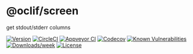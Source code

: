 @oclif/screen
=============

get stdout/stderr columns

[![Version](https://img.shields.io/npm/v/@oclif/screen.svg)](https://npmjs.org/package/@oclif/screen)
[![CircleCI](https://circleci.com/gh/oclif/screen/tree/master.svg?style=svg)](https://circleci.com/gh/oclif/screen/tree/master)
[![Appveyor CI](https://ci.appveyor.com/api/projects/status/github/oclif/screen?branch=master&svg=true)](https://ci.appveyor.com/project/heroku/screen/branch/master)
[![Codecov](https://codecov.io/gh/oclif/screen/branch/master/graph/badge.svg)](https://codecov.io/gh/oclif/screen)
[![Known Vulnerabilities](https://snyk.io/test/npm/@oclif/screen/badge.svg)](https://snyk.io/test/npm/@oclif/screen)
[![Downloads/week](https://img.shields.io/npm/dw/@oclif/screen.svg)](https://npmjs.org/package/@oclif/screen)
[![License](https://img.shields.io/npm/l/@oclif/screen.svg)](https://github.com/oclif/screen/blob/master/package.json)

